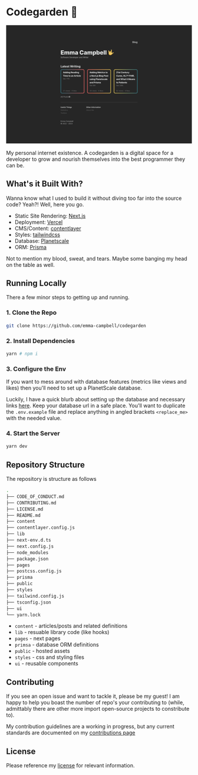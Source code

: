 # Codegarden 🌱

![Home](blog_home.png)

My personal internet existence. A codegarden is a digital space for a developer to grow and nourish themselves into the best programmer they can be.

## What's it Built With?

Wanna know what I used to build it without diving too far into the source code? Yeah?! Well, here you go.

- Static Site Rendering: [Next.js](https://nextjs.org)
- Deployment: [Vercel](https://vercel.com/)
- CMS/Content: [contentlayer](https://www.contentlayer.dev)
- Styles: [tailwindcss](https://tailwindcss.com)
- Database: [Planetscale](https://planetscale.com)
- ORM: [Prisma](https://www.prisma.io)

Not to mention my blood, sweat, and tears. Maybe some banging my head on the table as well.

## Running Locally

There a few minor steps to getting up and running.

### 1. Clone the Repo

```sh
git clone https://github.com/emma-campbell/codegarden
```

### 2. Install Dependencies

```sh
yarn # npm i
```

### 3. Configure the Env

If you want to mess around with database features (metrics like views and likes) then you'll need to set up a PlanetScale database.

Luckily, I have a quick blurb about setting up the database and necessary links [here](https://www.emmacampbell.dev/blog/blog-metrics#setting-up-the-database). Keep your database url in a safe place. You'll want to duplicate the `.env.example` file and replace anything in angled brackets `<replace_me>` with the needed value.

### 4. Start the Server

```sh
yarn dev
```

## Repository Structure

The repository is structure as follows

```bash
.
├── CODE_OF_CONDUCT.md
├── CONTRIBUTING.md
├── LICENSE.md
├── README.md
├── content
├── contentlayer.config.js
├── lib
├── next-env.d.ts
├── next.config.js
├── node_modules
├── package.json
├── pages
├── postcss.config.js
├── prisma
├── public
├── styles
├── tailwind.config.js
├── tsconfig.json
├── ui
└── yarn.lock
```

* `content` - articles/posts and related definitions
* `lib` - resuable library code (like hooks)
* `pages` - next pages
* `primsa` - database ORM definitions
* `public` - hosted assets
* `styles` - css and styling files
* `ui` - reusable components

## Contributing

If you see an open issue and want to tackle it, please be my guest! I am happy to help you boast the number of repo's your contributing to (while, admittably there are other more import open-source projects to constribute to).

My contribution guidelines are a working in progress, but any current standards are documented on my [contributions page](./CONTRIBUTING.md)

## License

Please reference my [license](./LICENSE.md) for relevant information.

